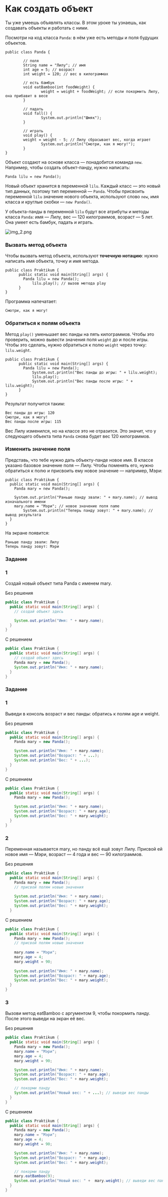 # Как создать объект

Ты уже умеешь объявлять классы. В этом уроке ты узнаешь, как создавать объекты и работать с ними.

Посмотри на код класса `Panda`: в нём уже есть методы и поля будущих объектов.

```
public class Panda {

        // поля
        String name = "Лилу"; // имя
        int age = 5; // возраст
        int weight = 120; // вес в килограммах

        // есть бамбук
        void eatBamboo(int foodWeight) { 
                weight = weight + foodWeight; // если покормить Лилу, она прибавит в весе
        } 

        // падать
        void fall() {
                System.out.println("Шмяк");
        }

        // играть
        void play() { 
        weight = weight - 5; // Лилу сбрасывает вес, когда играет
                System.out.println("Смотри, как я могу!");
        }
} 
```

Объект создают на основе класса — понадобится команда `new`. Например, чтобы создать объект-панду, нужно написать:

```
Panda lilu = new Panda(); 
```

Новый объект хранится в переменной `lilu`. Каждый класс — это новый тип данных, поэтому тип переменной — `Panda`. Чтобы присвоить переменной `lilu` значение нового объекта, используют слово `new`, имя класса и круглые скобки — `new Panda()`.

У объекта-панды в переменной `lilu` будут все атрибуты и методы класса `Panda`: имя — Лилу, вес — 120 килограммов, возраст — 5 лет. Она умеет есть бамбук, падать и играть.

![img_2.png](img%2Fimg_2.png)

### Вызвать метод объекта

Чтобы вызвать метод объекта, используют **точечную нотацию**: нужно написать имя объекта, точку и имя метода.

```
public class Praktikum {
      public static void main(String[] args) {
        Panda lilu = new Panda(); 
            lilu.play(); // вызов метода play
      }
} 
```

Программа напечатает:

```
Смотри, как я могу!
```

### Обратиться к полям объекта

Метод `play()` уменьшает вес панды на пять килограммов. Чтобы это проверить, можно вывести значения поля `weight` до и после игры. Чтобы это сделать, нужно обратиться к полю `weight` через точку: `lilu.weight`.

```
public class Praktikum {
      public static void main(String[] args) {
        Panda lilu = new Panda();
            System.out.println("Вес панды до игры: " + lilu.weight);
            lilu.play();
            System.out.println("Вес панды после игры: " + lilu.weight);
      }
} 
```

Результат получится таким:

```
Вес панды до игры: 120
Смотри, как я могу!
Вес панды после игры: 115 
```

Вес Лилу изменился, но на классе это не отразится. Это значит, что у следующего объекта типа `Panda` снова будет вес 120 килограммов.

### Изменить значение поля

Представь, что тебе нужно дать объекту-панде новое имя. В классе указано базовое значение поля — Лилу. Чтобы поменять его, нужно обратиться к полю и присвоить ему новое значение — например, Мэри:

```
public class Praktikum {
  public static void main(String[] args) {
    Panda mary = new Panda();

    System.out.println("Раньше панду звали: " + mary.name); // вывод изначального имени
    mary.name = "Мэри"; // новое значение поля name
        System.out.println("Теперь панду зовут: " + mary.name); // вывод результата
  }
} 
```

На экране появится:

```
Раньше панду звали: Лилу
Теперь панду зовут: Мэри 
```

### Задание
### 1
Создай новый объект типа Panda c именем mary.

Без решения
```java
public class Praktikum {
  public static void main(String[] args) {
    // создай объект здесь

    System.out.println("Имя: " + mary.name);
  }
}
```

С решением
```java
public class Praktikum {
  public static void main(String[] args) {
    // создай объект здесь
    Panda mary = new Panda();
    System.out.println("Имя: " + mary.name);
  }
}
```

### Задание
### 1

Выведи в консоль возраст и вес панды: обратись к полям age и weight.

Без решения
```java
public class Praktikum {
  public static void main(String[] args) {
    Panda mary = new Panda();

	System.out.println("Имя: " + mary.name);
    System.out.println("Возраст: " + ...);
    System.out.println("Вес: " + ...);
  }
}
```

С решением
```java
public class Praktikum {
  public static void main(String[] args) {
    Panda mary = new Panda();

	System.out.println("Имя: " + mary.name);
    System.out.println("Возраст: " + mary.age);
    System.out.println("Вес: " + mary.weight);
  }
}
```

### 2
Переменная называется mary, но панду всё ещё зовут Лилу. Присвой ей новое имя — Мэри, возраст — 4 года и вес — 90 килограммов.

Без решения
```java
public class Praktikum {
  public static void main(String[] args) {
    Panda mary = new Panda();
    // присвой полям новые значения
    
	System.out.println("Имя: " + mary.name);
    System.out.println("Возраст: " + mary.age);
    System.out.println("Вес: " + mary.weight);
  }
```

С решением
```java
public class Praktikum {
  public static void main(String[] args) {
    Panda mary = new Panda();
    // присвой полям новые значения
    
    mary.name = "Мэри";
    mary.age = 4;
    mary.weight = 90;
    
	System.out.println("Имя: " + mary.name);
    System.out.println("Возраст: " + mary.age);
    System.out.println("Вес: " + mary.weight);
  }
}
```

### 3
Вызови метод eatBamboo с аргументом 9, чтобы покормить панду. После этого выведи на экран её вес.

Без решения
```java
public class Praktikum {
  public static void main(String[] args) {
    Panda mary = new Panda();
    mary.name = "Мэри";
    mary.age = 4;
    mary.weight = 90;

	System.out.println("Имя: " + mary.name);
    System.out.println("Возраст: " + mary.age);
    System.out.println("Вес: " + mary.weight);

    // покорми панду
    System.out.println("Новый вес: " + ...); // выведи вес панды
  }
}
```

С решением
```java
public class Praktikum {
  public static void main(String[] args) {
    Panda mary = new Panda();
    mary.name = "Мэри";
    mary.age = 4;
    mary.weight = 90;

	System.out.println("Имя: " + mary.name);
    System.out.println("Возраст: " + mary.age);
    System.out.println("Вес: " + mary.weight);

    // покорми панду
    mary.eatBamboo(9);
    System.out.println("Новый вес: " +  mary.weight); // выведи вес панды
  }
}
```